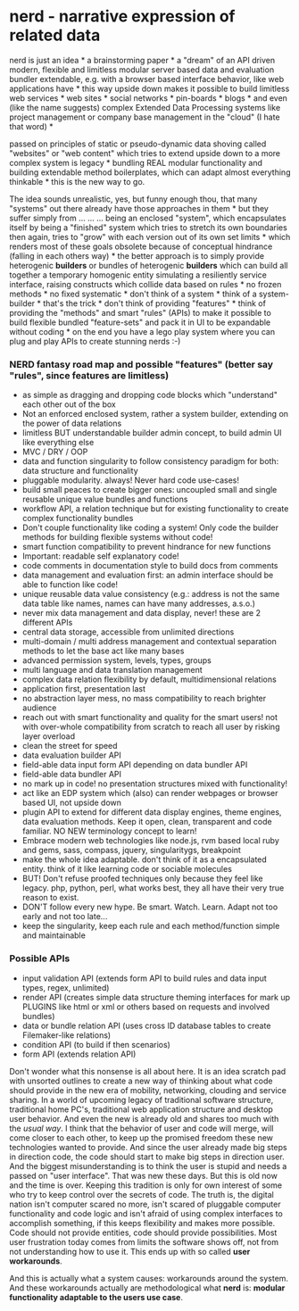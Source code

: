 nerd - narrative expression of related data
===========================================

nerd is just an idea * a brainstorming paper * a "dream" of an API driven modern, flexible and limitless modular server based data and evaluation bundler extendable, e.g. with a browser based interface behavior, like web applications have * this way upside down makes it possible to build limitless web services * web sites * social networks * pin-boards * blogs * and even (like the name suggests) complex Extended Data Processing systems like project management or company base management in the "cloud" (I hate that word) * 

passed on principles of static or pseudo-dynamic data shoving called "websites" or "web content" which tries to extend upside down to a more complex system is legacy * bundling REAL modular functionality and building extendable method boilerplates, which can adapt almost everything thinkable * this is the new way to go.

The idea sounds unrealistic, yes, but funny enough thou, that many "systems" out there already have those approaches in them * but they suffer simply from ... ... ... being an enclosed "system", which encapsulates itself by being a "finished" system which tries to stretch its own boundaries then again, tries to "grow" with each version out of its own set limits *  which renders most of these goals obsolete because of conceptual hindrance (falling in each others way) * the better approach is to simply provide heterogenic **builders** or bundles of heterogenic **builders** which can build all together a temporary homogenic entity simulating a resiliently service interface, raising constructs which collide data based on rules * no frozen methods * no fixed systematic * don't think of a system * think of  a system-builder * that's the trick * don't think of providing "features" * think of providing the "methods" and smart "rules" (APIs) to make it possible to build flexible bundled "feature-sets" and pack it in UI to be expandable without coding * on the end you have a lego play system where you can plug and play APIs to create stunning nerds :-)

### NERD fantasy road map and possible "features" (better say "rules", since features are limitless)
 + as simple as dragging and dropping code blocks which "understand" each other out of the box
 + Not an enforced enclosed system, rather a system builder, extending on the power of data relations
 + limitless BUT understandable builder admin concept, to build admin UI like everything else
 + MVC / DRY / OOP
 + data and function singularity to follow consistency paradigm for both: data structure and functionality
 + pluggable modularity. always! Never hard code use-cases!
 + build small peaces to create bigger ones: uncoupled small and single reusable unique value bundles and functions
 + workflow API, a relation technique but for existing functionality to create complex functionality bundles
 + Don't couple functionality like coding a system! Only code the builder methods for building flexible systems without code!
 + smart function compatibility to prevent hindrance for new functions
 + Important: readable self explanatory code!
 + code comments in documentation style to build docs from comments
 + data management and evaluation first: an admin interface should be able to function like code!
 + unique reusable data value consistency (e.g.: address is not the same data table like names, names can have many addresses, a.s.o.)
 + never mix data management and data display, never! these are 2 different APIs
 + central data storage, accessible from unlimited directions
 + multi-domain / multi address management and contextual separation methods to let the base act like many bases
 + advanced permission system, levels, types, groups
 + multi language and data translation management
 + complex data relation flexibility by default, multidimensional relations
 + application first, presentation last
 + no abstraction layer mess, no mass compatibility to reach brighter audience
 + reach out with smart functionality and quality for the smart users! not with over-whole compatibility from scratch to reach all user by risking layer overload
 + clean the street for speed 
 + data evaluation builder API
 + field-able data input form API depending on data bundler API
 + field-able data bundler API 
 + no mark up in code! no presentation structures mixed with functionality!
 + act like an EDP system which (also) can render webpages or browser based UI, not upside down
 + plugin API to extend for different data display engines, theme engines, data evaluation methods. Keep it open, clean, transparent and code familiar. NO NEW terminology concept to learn!
 + Embrace modern web technologies like node.js, rvm based local ruby and gems, sass, compass, jquery, singularitygs, breakpoint
 + make the whole idea adaptable. don't think of it as a encapsulated entity. think of it like learning code or sociable molecules
 + BUT! Don't refuse proofed techniques only because they feel like legacy. php, python, perl, what works best, they all have their very true reason to exist.
 + DON'T follow every new hype. Be smart. Watch. Learn. Adapt not too early and not too late...
 + keep the singularity, keep each rule and each method/function simple and maintainable

### Possible APIs

 + input validation API (extends form API to build rules and data input types, regex, unlimited)
 + render API (creates simple data structure theming interfaces for mark up PLUGINS like html or xml or others based on requests and involved bundles)
 + data or bundle relation API (uses cross ID database tables to create Filemaker-like relations)
 + condition API (to build if then scenarios)
 + form API (extends relation API)

Don't wonder what this nonsense is all about here. It is an idea scratch pad with unsorted outlines to create a new way of thinking about what code should provide in the new era of mobility, networking, clouding and service sharing. In a world of upcoming legacy of traditional software structure, traditional home PC's, traditional web application structure and desktop user behavior. And even the new is already old and shares too much with the *usual way*. I think that the behavior of user and code will merge, will come closer to each other, to keep up the promised freedom these new technologies wanted to provide. And since the user already made big steps in direction code, the code should start to make big steps in direction user. And the biggest misunderstanding is to think the user is stupid and needs a passed on "user interface". That was new these days. But this is old now and the time is over. Keeping this tradition is only for own interest of some who try to keep control over the secrets of code. The truth is, the digital nation isn't computer scared no more, isn't scared of pluggable computer functionality and code logic and isn't afraid of using complex interfaces to accomplish something, if this keeps flexibility and makes more possible. Code should not provide entities, code should provide possibilities. Most user frustration today comes from limits the software shows off, not from not understanding how to use it. This ends up with so called **user workarounds**. 

And this is actually what a system causes: workarounds around the system. And these workarounds actually are methodological what **nerd** is: **modular functionality adaptable to the users use case**.
